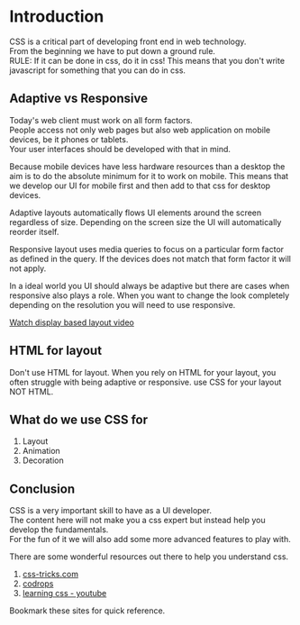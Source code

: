 # Introduction
CSS is a critical part of developing front end in web technology.    
From the beginning we have to put down a ground rule.    
RULE: If it can be done in css, do it in css!
This means that you don't write javascript for something that you can do in css.  

## Adaptive vs Responsive
Today's web client must work on all form factors.  
People access not only web pages but also web application on mobile devices, be it phones or tablets.  
Your user interfaces should be developed with that in mind.

Because mobile devices have less hardware resources than a desktop the aim is to do the absolute minimum for it to work on mobile.
This means that we develop our UI for mobile first and then add to that css for desktop devices.

Adaptive layouts automatically flows UI elements around the screen regardless of size.
Depending on the screen size the UI will automatically reorder itself.

Responsive layout uses media queries to focus on a particular form factor as defined in the query.
If the devices does not match that form factor it will not apply.

In a ideal world you UI should always be adaptive but there are cases when responsive also plays a role.
When you want to change the look completely depending on the resolution you will need to use responsive.

[Watch display based layout video](https://vimeo.com/427926740?utm_campaign=CSS%2BLayout%2BNews&utm_medium=web&utm_source=CSS_Layout_News_256)

## HTML for layout
Don't use HTML for layout. 
When you rely on HTML for your layout, you often struggle with being adaptive or responsive.
use CSS for your layout NOT HTML. 

## What do we use CSS for
1. Layout
1. Animation
1. Decoration

## Conclusion
CSS is a very important skill to have as a UI developer.  
The content here will not make you a css expert but instead help you develop the fundamentals.  
For the fun of it we will also add some more advanced features to play with.

There are some wonderful resources out there to help you understand css.

1. [css-tricks.com](https://css-tricks.com/almanac/)
1. [codrops](https://tympanus.net/codrops/css_reference/)
1. [learning css - youtube](https://www.youtube.com/playlist?list=PLyuRouwmQCjl4wTSNbb8RTKZuyMhoIxBe)

Bookmark these sites for quick reference.
  